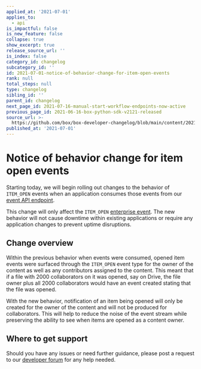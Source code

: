 ```yaml
---
applied_at: '2021-07-01'
applies_to:
  - api
is_impactful: false
is_new_feature: false
collapse: true
show_excerpt: true
release_source_url: ''
is_index: false
category_id: changelog
subcategory_id: ''
id: 2021-07-01-notice-of-behavior-change-for-item-open-events
rank: null
total_steps: null
type: changelog
sibling_id: ''
parent_id: changelog
next_page_id: 2021-07-16-manual-start-workflow-endpoints-now-active
previous_page_id: 2021-06-16-box-python-sdk-v2121-released
source_url: >-
  https://github.com/box/box-developer-changelog/blob/main/content/2021/07-01-notice-of-behavior-change-for-item-open-events.md
published_at: '2021-07-01'
---
```

# Notice of behavior change for item open events

Starting today, we will begin rolling out changes to the behavior
of `ITEM_OPEN` events when an application consumes those events from our
[event API endpoint][event-apis].

This change will only affect the `ITEM_OPEN` [enterprise event][user-events].
The new behavior will not cause downtime within existing applications or
require any application changes to prevent uptime disruptions.

## Change overview

Within the previous behavior when events were consumed, opened item events were
surfaced through the `ITEM_OPEN` event type for the owner of the content as
well as any contributors assigned to the content. This meant that if a file with
2000 collaborators on it was opened, say on Drive, the file owner plus all
2000 collaborators would have an event created stating that the file was opened.

With the new behavior, notification of an item being opened will only be created
for the owner of the content and will not be produced for collaborators. This
will help to reduce the noise of the event stream while preserving the ability
to see when items are opened as a content owner.

## Where to get support

Should you have any issues or need further guidance, please post a request to
our [developer forum][forum] for any help needed.

[event-apis]: https://developer.box.com/reference/get-events

[user-events]: g://events/enterprise-events/for-enterprise

[forum]: https://support.box.com/hc/en-us/community/topics/360001932973-Platform-and-Developer-Forum
